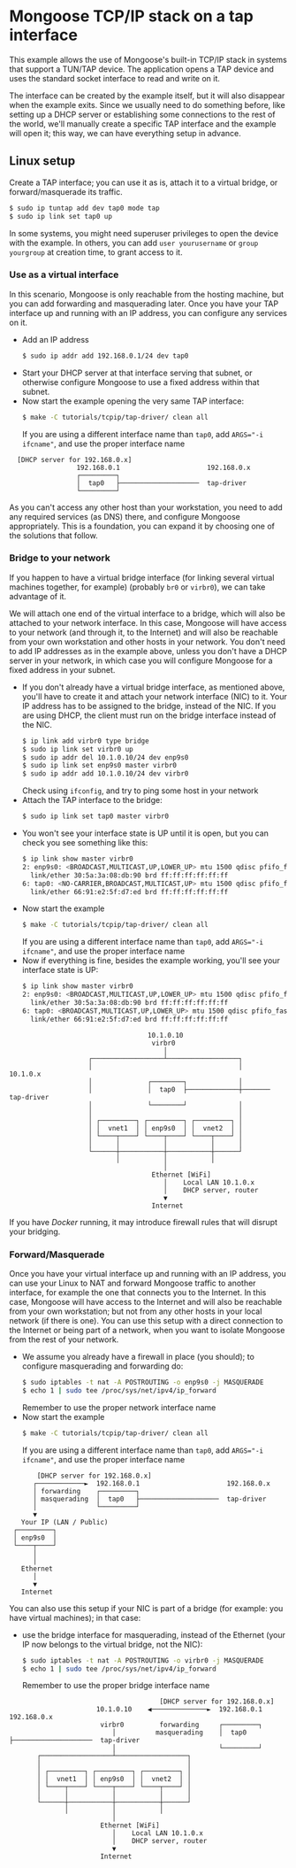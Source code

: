 # Mongoose TCP/IP stack on a tap interface

This example allows the use of Mongoose's built-in TCP/IP stack in systems that support a TUN/TAP device. The application opens a TAP device and uses the standard socket interface to read and write on it.

The interface can be created by the example itself, but it will also disappear when the example exits. Since we usually need to do something before, like setting up a DHCP server or establishing some connections to the rest of the world, we'll manually create a specific TAP interface and the example will open it; this way, we can have everything setup in advance.

## Linux setup

Create a TAP interface; you can use it as is, attach it to a virtual bridge, or forward/masquerade its traffic.

```sh
$ sudo ip tuntap add dev tap0 mode tap
$ sudo ip link set tap0 up
```

In some systems, you might need superuser privileges to open the device with the example. In others, you can add `user yourusername` or `group yourgroup` at creation time, to grant access to it.

### Use as a virtual interface

In this scenario, Mongoose is only reachable from the hosting machine, but you can add forwarding and masquerading later. Once you have your TAP interface up and running with an IP address, you can configure any services on it.

- Add an IP address
  ```sh
  $ sudo ip addr add 192.168.0.1/24 dev tap0
  ```
- Start your DHCP server at that interface serving that subnet, or otherwise configure Mongoose to use a fixed address within that subnet.
- Now start the example opening the very same TAP interface:
  ```sh
  $ make -C tutorials/tcpip/tap-driver/ clean all
  ```
  If you are using a different interface name than `tap0`, add `ARGS="-i ifcname"`, and use the proper interface name

```
  [DHCP server for 192.168.0.x]
                 192.168.0.1                      192.168.0.x
                 ┌─────────┐                    
                 │  tap0   ├────────────────────  tap-driver
                 └─────────┘                       
```

As you can't access any other host than your workstation, you need to add any required services (as DNS) there, and configure Mongoose appropriately. This is a foundation, you can expand it by choosing one of the solutions that follow.

### Bridge to your network

If you happen to have a virtual bridge interface (for linking several virtual machines together, for example) (probably `br0` or `virbr0`), we can take advantage of it.

We will attach one end of the virtual interface to a bridge, which will also be attached to your network interface. In this case, Mongoose will have access to your network (and through it, to the Internet) and will also be reachable from your own workstation and other hosts in your network. You don't need to add IP addresses as in the example above, unless you don't have a DHCP server in your network, in which case you will configure Mongoose for a fixed address in your subnet.

- If you don't already have a virtual bridge interface, as mentioned above, you'll have to create it and attach your network interface (NIC) to it. Your IP address has to be assigned to the bridge, instead of the NIC. If you are using DHCP, the client must run on the bridge interface instead of the NIC.
  ```sh
  $ ip link add virbr0 type bridge
  $ sudo ip link set virbr0 up
  $ sudo ip addr del 10.1.0.10/24 dev enp9s0
  $ sudo ip link set enp9s0 master virbr0
  $ sudo ip addr add 10.1.0.10/24 dev virbr0
  ```
  Check using `ifconfig`, and try to ping some host in your network
- Attach the TAP interface to the bridge:
  ```sh
  $ sudo ip link set tap0 master virbr0
  ```
- You won't see your interface state is UP until it is open, but you can check you see something like this:
  ```sh
  $ ip link show master virbr0
  2: enp9s0: <BROADCAST,MULTICAST,UP,LOWER_UP> mtu 1500 qdisc pfifo_fast master virbr0 state UP mode DEFAULT group default qlen 1000
    link/ether 30:5a:3a:08:db:90 brd ff:ff:ff:ff:ff:ff
  6: tap0: <NO-CARRIER,BROADCAST,MULTICAST,UP> mtu 1500 qdisc pfifo_fast master virbr0 state DOWN mode DEFAULT group default qlen 1000
    link/ether 66:91:e2:5f:d7:ed brd ff:ff:ff:ff:ff:ff
  ```
- Now start the example
  ```sh
  $ make -C tutorials/tcpip/tap-driver/ clean all
  ```
  If you are using a different interface name than `tap0`, add `ARGS="-i ifcname"`, and use the proper interface name
- Now if everything is fine, besides the example working, you'll see your interface state is UP:
  ```sh
  $ ip link show master virbr0
  2: enp9s0: <BROADCAST,MULTICAST,UP,LOWER_UP> mtu 1500 qdisc pfifo_fast master virbr0 state UP mode DEFAULT group default qlen 1000
    link/ether 30:5a:3a:08:db:90 brd ff:ff:ff:ff:ff:ff
  6: tap0: <BROADCAST,MULTICAST,UP,LOWER_UP> mtu 1500 qdisc pfifo_fast master virbr0 state UP mode DEFAULT group default qlen 1000
    link/ether 66:91:e2:5f:d7:ed brd ff:ff:ff:ff:ff:ff
  ```

```
                                   10.1.0.10
                                    virbr0
                                       │
                    ┌──────────────────┴──────────────────┐
                    │                                     │          10.1.0.x
                    │              ┌────────┐             │
                    │              │  tap0  ├─────────────┼───────  tap-driver
                    │              └────────┘             │
                    │                                     │
                    │ ┌─────────┐ ┌─────────┐ ┌─────────┐ │
                    │ │  vnet1  │ │ enp9s0  │ │  vnet2  │ │
                    │ └────┬────┘ └────┬────┘ └────┬────┘ │
                    │      │           │           │      │
                    └──────┼───────────┼───────────┼──────┘
                           │           │           │
                                       │
                                    Ethernet [WiFi]     
                                       │    Local LAN 10.1.0.x
                                       │    DHCP server, router
                                       ▼	
                                    Internet
```

If you have _Docker_ running, it may introduce firewall rules that will disrupt your bridging.

### Forward/Masquerade

Once you have your virtual interface up and running with an IP address, you can use your Linux to NAT and forward Mongoose traffic to another interface, for example the one that connects you to the Internet. In this case, Mongoose will have access to the Internet and will also be reachable from your own workstation; but not from any other hosts in your local network (if there is one). You can use this setup with a direct connection to the Internet or being part of a network, when you want to isolate Mongoose from the rest of your network.

- We assume you already have a firewall in place (you should); to configure masquerading and forwarding do:
  ```sh
  $ sudo iptables -t nat -A POSTROUTING -o enp9s0 -j MASQUERADE
  $ echo 1 | sudo tee /proc/sys/net/ipv4/ip_forward
  ```
  Remember to use the proper network interface name
- Now start the example
  ```sh
  $ make -C tutorials/tcpip/tap-driver/ clean all
  ```
  If you are using a different interface name than `tap0`, add `ARGS="-i ifcname"`, and use the proper interface name

```
       [DHCP server for 192.168.0.x]
      ┌────────────►  192.168.0.1                      192.168.0.x
      │ forwarding    ┌─────────┐  
      │ masquerading  │  tap0   ├────────────────────  tap-driver
      │               └─────────┘
      ▼
   Your IP (LAN / Public)
 ┌─────────┐
 │ enp9s0  │ 
 └────┬────┘       
      │ 
      │ 
   Ethernet
      │ 
      ▼
   Internet
```

You can also use this setup if your NIC is part of a bridge (for example: you have virtual machines); in that case:
- use the bridge interface for masquerading, instead of the Ethernet (your IP now belongs to the virtual bridge, not the NIC):
  ```sh
  $ sudo iptables -t nat -A POSTROUTING -o virbr0 -j MASQUERADE
  $ echo 1 | sudo tee /proc/sys/net/ipv4/ip_forward
  ```
  Remember to use the proper bridge interface name

```
                                      [DHCP server for 192.168.0.x]
                      10.1.0.10    ◀──────────────►  192.168.0.1                    192.168.0.x
                       virbr0         forwarding     ┌─────────┐
                          │          masquerading    │  tap0   ├────────────────────  tap-driver
                          │                          └─────────┘
       ┌──────────────────┴──────────────────┐
       │                                     │
       │ ┌─────────┐ ┌─────────┐ ┌─────────┐ │
       │ │  vnet1  │ │ enp9s0  │ │  vnet2  │ │ 
       │ └────┬────┘ └────┬────┘ └────┬────┘ │
       │      │           │           │      │
       └──────┼───────────┼───────────┼──────┘
              │           │           │
                          │
                       Ethernet [WiFi]     
                          │    Local LAN 10.1.0.x
                          │    DHCP server, router
                          ▼	
                       Internet
```
